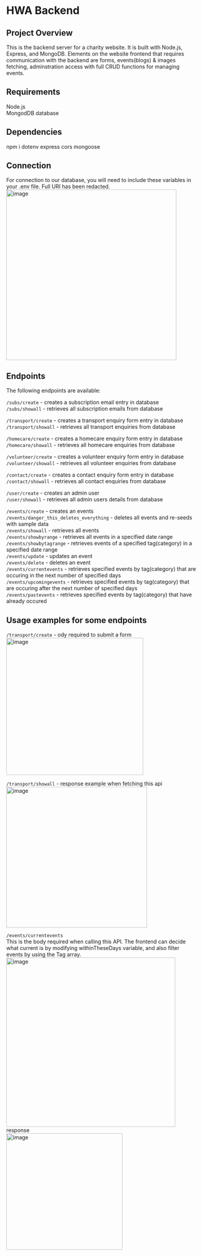 # HWA Backend

## Project Overview
This is the backend server for a charity website. It is built with Node.js, Express, and MongoDB. Elements on the website frontend that requires communication with the backend are forms, events(blogs) & images fetching, adminstration access with full CRUD functions for managing events.

## Requirements
Node.js
</br>
MongodDB database

## Dependencies
npm i dotenv express cors mongoose

## Connection
For connection to our database, you will need to include these variables in your .env file. Full URI has been redacted.
</br>
<img width="451" alt="image" src="https://user-images.githubusercontent.com/118168304/219410560-0b9e9c1d-08a5-497a-b3bf-a7849d77bd0e.png">

## Endpoints

The following endpoints are available:

`/subs/create` - creates a subscription email entry in database
</br>
`/subs/showall` - retrieves all subscription emails from database

`/transport/create` - creates a transport enquiry form entry in database
</br>
`/transport/showall` - retrieves all transport enquiries from database

`/homecare/create` - creates a homecare enquiry form entry in database
</br>
`/homecare/showall` - retrieves all homecare enquiries from database

`/volunteer/create` - creates a volunteer enquiry form entry in database
</br>
`/volunteer/showall` - retrieves all volunteer enquiries from database
 
`/contact/create` - creates a contact enquiry form entry in database
</br>
`/contact/showall` - retrieves all contact enquiries from database

`/user/create` - creates an admin user 
</br>
`/user/showall` - retrieves all admin users details from database

`/events/create` - creates an events
</br>
`/events/danger_this_deletes_everything` - deletes all events and re-seeds with sample data
</br>
`/events/showall` - retrieves all events
</br>
`/events/showbyrange` - retrieves all events in a specified date range
</br>
`/events/showbytagrange` - retrieves events of a specified tag(category) in a specified date range 
</br>
`/events/update` - updates an event
</br>
`/events/delete` - deletes an event
</br>
`/events/currentevents` - retrieves specified events by tag(category) that are occuring in the next number of specified days 
</br>
`/events/upcomingevents` - retrieves specified events by tag(category) that are occuring after the next number of specified days
</br>
`/events/pastevents` - retrieves specified events by tag(category) that have already occured

## Usage examples for some endpoints

`/transport/create` - ody required to submit a form
</br>
<img width="363" alt="image" src="https://user-images.githubusercontent.com/118168304/219418889-13c1b843-389d-4a42-b00a-fd5a661af033.png">

`/transport/showall` - response example when fetching this api
</br>
<img width="373" alt="image" src="https://user-images.githubusercontent.com/118168304/219419039-f6ce8e83-6263-4665-817e-12a696c11cd7.png">

`/events/currentevents`
</br>
This is the body required when calling this API. The frontend can decide what current is by modifying withinTheseDays variable, and also filter events by using the Tag array.
</br>
<img width="448" alt="image" src="https://user-images.githubusercontent.com/118168304/219419337-dff9cc79-e202-4888-a0ee-0e7eaa5c9a90.png">
</br>
response 
</br>
<img width="308" alt="image" src="https://user-images.githubusercontent.com/118168304/219419987-93b1f50d-b557-4d5d-ba5e-958794e74b43.png">



